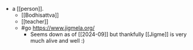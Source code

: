 - a [[person]].
    - [[Bodhisattva]]
    - [[teacher]]
    - #go https://www.jigmela.org/
        - Seems down as of [[2024-09]] but thankfully [[Jigme]] is very much alive and well :)
